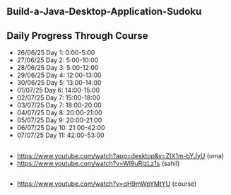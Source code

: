 ## Build-a-Java-Desktop-Application-Sudoku

## Daily Progress Through Course

* 26/06/25 Day 1: 0:00-5:00
* 27/06/25 Day 2: 5:00-10:00
* 28/06/25 Day 3: 5:00-12:00
* 29/06/25 Day 4: 12:00-13:00
* 30/06/25 Day 5: 13:00-14:00
* 01/07/25 Day 6: 14:00-15:00
* 02/07/25 Day 7: 15:00-18:00
* 03/07/25 Day 7: 18:00-20:00
* 04/07/25 Day 8: 20:00-21:00
* 05/07/25 Day 9: 20:00-21:00
* 06/07/25 Day 10: 21:00-42:00
* 07/07/25 Day 11: 42:00-53:00

##

* https://www.youtube.com/watch?app=desktop&v=ZIX1m-bYJyU (uma)
* https://www.youtube.com/watch?v=WI9uRIzLz1s (sahil)

##

* https://www.youtube.com/watch?v=qH9mWpYMtYU (course)